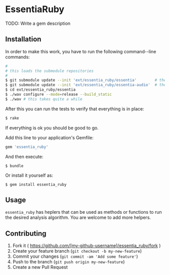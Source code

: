 # EssentiaRuby

TODO: Write a gem description

## Installation

In order to make this work, you have to run the following command--line
commands:

```bash
#
# this loads the submodule repositories
#
$ git submodule update --init 'ext/essentia_ruby/essentia'        # the actual essentia library
$ git submodule update --init 'ext/essentia_ruby/essentia-audio'  # the audio test samples
$ cd ext/essentia_ruby/essentia
$ ./wav configure --mode=release --build_static
$ ./wav # this takes quite a while
```

After this you can run the tests to verify that everything is in place:

```bash
$ rake
```

If everything is ok you should be good to go.

Add this line to your application's Gemfile:

```ruby
gem 'essentia_ruby'
```

And then execute:

    $ bundle

Or install it yourself as:

    $ gem install essentia_ruby

## Usage

`essentia_ruby` has heplers that can be used as methods or functions to run
the desired analysis algorithm. You are welcome to add more helpers.

## Contributing

1. Fork it ( https://github.com/[my-github-username]/essentia_ruby/fork )
2. Create your feature branch (`git checkout -b my-new-feature`)
3. Commit your changes (`git commit -am 'Add some feature'`)
4. Push to the branch (`git push origin my-new-feature`)
5. Create a new Pull Request
